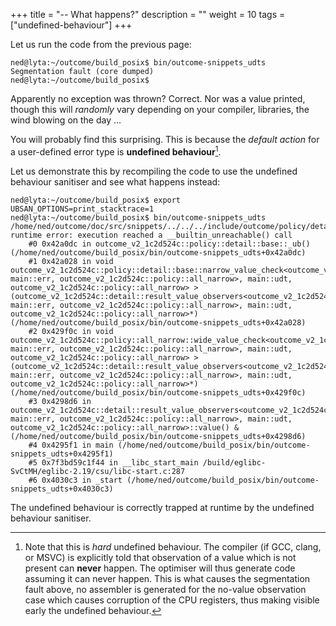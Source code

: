 +++
title = "-- What happens?"
description = ""
weight = 10
tags = ["undefined-behaviour"]
+++

Let us run the code from the previous page:

```
ned@lyta:~/outcome/build_posix$ bin/outcome-snippets_udts
Segmentation fault (core dumped)
ned@lyta:~/outcome/build_posix$
```

Apparently no exception was thrown? Correct. Nor was a value printed, though this will 
*randomly* vary depending on your compiler, libraries, the wind blowing on the day ...

You will probably find this surprising. This is because the *default
action* for a user-defined error type is **undefined behaviour**[^1].

Let us
demonstrate this by recompiling the code to use the undefined behaviour sanitiser
and see what happens instead:

```
ned@lyta:~/outcome/build_posix$ export UBSAN_OPTIONS=print_stacktrace=1
ned@lyta:~/outcome/build_posix$ bin/outcome-snippets_udts
/home/ned/outcome/doc/src/snippets/../../../include/outcome/policy/detail/common.hpp:42:9: runtime error: execution reached a __builtin_unreachable() call
    #0 0x42a0dc in outcome_v2_1c2d524c::policy::detail::base::_ub() (/home/ned/outcome/build_posix/bin/outcome-snippets_udts+0x42a0dc)
    #1 0x42a028 in void outcome_v2_1c2d524c::policy::detail::base::narrow_value_check<outcome_v2_1c2d524c::detail::result_value_observers<outcome_v2_1c2d524c::detail::result_storage<main::udt, main::err, outcome_v2_1c2d524c::policy::all_narrow>, main::udt, outcome_v2_1c2d524c::policy::all_narrow> >(outcome_v2_1c2d524c::detail::result_value_observers<outcome_v2_1c2d524c::detail::result_storage<main::udt, main::err, outcome_v2_1c2d524c::policy::all_narrow>, main::udt, outcome_v2_1c2d524c::policy::all_narrow>*) (/home/ned/outcome/build_posix/bin/outcome-snippets_udts+0x42a028)
    #2 0x429f0c in void outcome_v2_1c2d524c::policy::all_narrow::wide_value_check<outcome_v2_1c2d524c::detail::result_value_observers<outcome_v2_1c2d524c::detail::result_storage<main::udt, main::err, outcome_v2_1c2d524c::policy::all_narrow>, main::udt, outcome_v2_1c2d524c::policy::all_narrow> >(outcome_v2_1c2d524c::detail::result_value_observers<outcome_v2_1c2d524c::detail::result_storage<main::udt, main::err, outcome_v2_1c2d524c::policy::all_narrow>, main::udt, outcome_v2_1c2d524c::policy::all_narrow>*) (/home/ned/outcome/build_posix/bin/outcome-snippets_udts+0x429f0c)
    #3 0x4298d6 in outcome_v2_1c2d524c::detail::result_value_observers<outcome_v2_1c2d524c::detail::result_storage<main::udt, main::err, outcome_v2_1c2d524c::policy::all_narrow>, main::udt, outcome_v2_1c2d524c::policy::all_narrow>::value() & (/home/ned/outcome/build_posix/bin/outcome-snippets_udts+0x4298d6)
    #4 0x4295f1 in main (/home/ned/outcome/build_posix/bin/outcome-snippets_udts+0x4295f1)
    #5 0x7f3bd59c1f44 in __libc_start_main /build/eglibc-SvCtMH/eglibc-2.19/csu/libc-start.c:287
    #6 0x4030c3 in _start (/home/ned/outcome/build_posix/bin/outcome-snippets_udts+0x4030c3)
```

The undefined behaviour is correctly trapped at runtime by the undefined behaviour sanitiser.

[^1]: Note that this is *hard* undefined behaviour. The compiler (if GCC, clang, or MSVC) is explicitly told that observation of a value which is not present can **never** happen. The optimiser will thus generate code assuming it can never happen. This is what causes the segmentation fault above, no assembler is generated for the no-value observation case which causes corruption of the CPU registers, thus making visible early the undefined behaviour.
